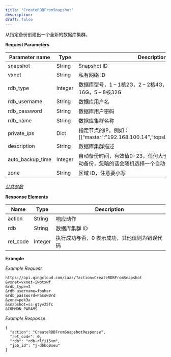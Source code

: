 ```yaml
---
title: "CreateRDBFromSnapshot"
description: 
draft: false
---
```




从指定备份创建出一个全新的数据库集群。

**Request Parameters**

| Parameter name | Type | Description | Required |
| --- | --- | --- | --- |
| snapshot | String | Snapshot ID | Yes |
| vxnet | String | 私有网络 ID | Yes |
| rdb_type | Integer | 数据库型号，1 – 1核2G，2 – 2核4G，3 – 4核8G，4 – 8核16G，5 – 8核32G | Yes |
| rdb_username | String | 数据库用户名 | Yes |
| rdb_password | String | 数据库用户密码 | Yes |
| rdb_name | String | 数据库集群名称 | No |
| private_ips | Dict | 指定节点的IP，例如：[{“master”:”192.168.100.14”,”topslave”:”192.168.100.17”}] | No |
| description | String | 数据库集群描述 | No |
| auto_backup_time | Integer | 自动备份时间，有效值0-23，任何大于23的整型值均表示关闭自动备份，忽略的话会随机选择一个自动备份时间 | No |
| zone | String | 区域 ID，注意要小写 | Yes |

[_公共参数_](../../../parameters)

**Response Elements**

| Name | Type | Description |
| --- | --- | --- |
| action | String | 响应动作 |
| rdb | String | 数据库集群 ID |
| ret_code | Integer | 执行成功与否，0 表示成功，其他值则为错误代码 |

**Example**

_Example Request_

```
https://api.qingcloud.com/iaas/?action=CreateRDBFromSnapshot
&vxnet=vxnet-iwotxwf
&rdb_type=3
&rdb_username=foobar
&rdb_password=Passw0rd
&zone=pek3a
&snapshot=ss-gtyv25fc
&COMMON_PARAMS
```

_Example Response_:

```
{
  "action": "CreateRDBFromSnapshotResponse",
  "ret_code": 0,
  "rdb": "rdb-rlfii5xm",
  "job_id": "j-dbbq0xeu"
}
```
